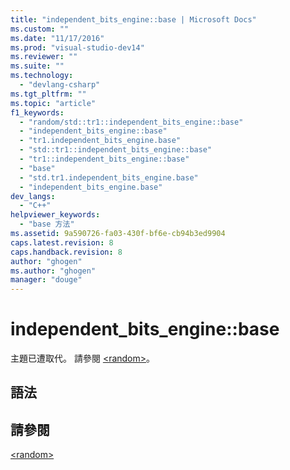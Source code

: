 ```yaml
---
title: "independent_bits_engine::base | Microsoft Docs"
ms.custom: ""
ms.date: "11/17/2016"
ms.prod: "visual-studio-dev14"
ms.reviewer: ""
ms.suite: ""
ms.technology: 
  - "devlang-csharp"
ms.tgt_pltfrm: ""
ms.topic: "article"
f1_keywords: 
  - "random/std::tr1::independent_bits_engine::base"
  - "independent_bits_engine::base"
  - "tr1.independent_bits_engine.base"
  - "std::tr1::independent_bits_engine::base"
  - "tr1::independent_bits_engine::base"
  - "base"
  - "std.tr1.independent_bits_engine.base"
  - "independent_bits_engine.base"
dev_langs: 
  - "C++"
helpviewer_keywords: 
  - "base 方法"
ms.assetid: 9a590726-fa03-430f-bf6e-cb94b3ed9904
caps.latest.revision: 8
caps.handback.revision: 8
author: "ghogen"
ms.author: "ghogen"
manager: "douge"
---
```

# independent_bits_engine::base
主題已遭取代。 請參閱 [\<random\>](../Topic/%3Crandom%3E.md)。  
  
## 語法  
  
## 請參閱  
 [\<random\>](../Topic/%3Crandom%3E.md)